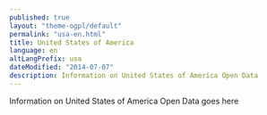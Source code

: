 ```yaml
---
published: true
layout: "theme-ogpl/default"
permalink: "usa-en.html"
title: United States of America
language: en
altLangPrefix: usa
dateModified: "2014-07-07"
description: Information on United States of America Open Data
---
```


Information on United States of America Open Data goes here
